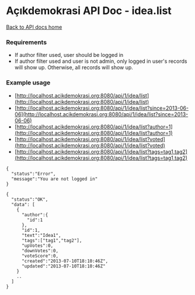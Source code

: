# Açıkdemokrasi API Doc - idea.list

[Back to API docs home](Home)

### Requirements
- If author filter used, user should be logged in
- If author filter used and user is not admin, only logged in user's records will show up. Otherwise, all records will show up.

### Example usage

- [http://localhost.acikdemokrasi.org:8080/api/1/idea/list](http://localhost.acikdemokrasi.org:8080/api/1/idea/list)
- [http://localhost.acikdemokrasi.org:8080/api/1/idea/list?since=2013-06-06](http://localhost.acikdemokrasi.org:8080/api/1/idea/list?since=2013-06-06)
- [http://localhost.acikdemokrasi.org:8080/api/1/idea/list?author=1](http://localhost.acikdemokrasi.org:8080/api/1/idea/list?author=1)
- [http://localhost.acikdemokrasi.org:8080/api/1/idea/list?voted](http://localhost.acikdemokrasi.org:8080/api/1/idea/list?voted)
- [http://localhost.acikdemokrasi.org:8080/api/1/idea/list?tags=tag1,tag2](http://localhost.acikdemokrasi.org:8080/api/1/idea/list?tags=tag1,tag2)

```
{
  "status":"Error",
  "message":"You are not logged in"
}
```
```
{
  "status":"OK",
  "data": [
    {
      "author":{
        "id":1
      },
      "id":1,
      "text":"Idea1",
      "tags":["tag1","tag2"],
      "upVotes":0,
      "downVotes":0,
      "voteScore":0,
      "created":"2013-07-10T18:10:46Z",
      "updated":"2013-07-10T18:10:46Z"
    }
    ..
  ]
}
```